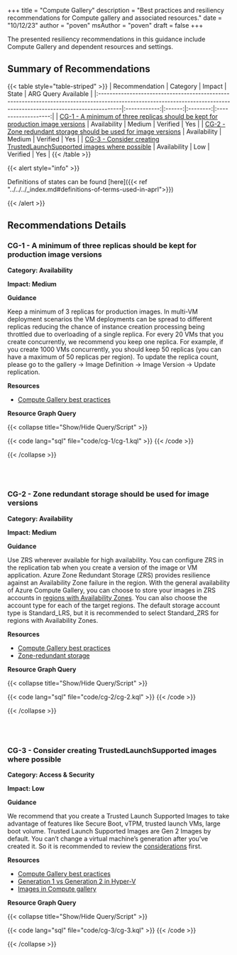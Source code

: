 +++
title = "Compute Gallery"
description = "Best practices and resiliency recommendations for Compute gallery and associated resources."
date = "10/12/23"
author = "poven"
msAuthor = "poven"
draft = false
+++

The presented resiliency recommendations in this guidance include Compute Gallery and dependent resources and settings.

## Summary of Recommendations

{{< table style="table-striped" >}}
| Recommendation                                                                                                                                                      |   Category   | Impact |  State   | ARG Query Available |
|:--------------------------------------------------------------------------------------------------------------------------------------------------------------------|:------------:|:------:|:--------:|:-------------------:|
| [CG-1 - A minimum of three replicas should be kept for production image versions](#cg-1---a-minimum-of-three-replicas-should-be-kept-for-production-image-versions) | Availability | Medium | Verified |         Yes         |
| [CG-2 - Zone redundant storage should be used for image versions](#cg-2---zone-redundant-storage-should-be-used-for-image-versions)                                 | Availability | Medium | Verified |         Yes         |
| [CG-3 - Consider creating TrustedLaunchSupported images where possible](#cg-3---consider-creating-trustedlaunchsupported-images-where-possible)        | Availability |  Low   | Verified |         Yes         |
{{< /table >}}

{{< alert style="info" >}}

Definitions of states can be found [here]({{< ref "../../../_index.md#definitions-of-terms-used-in-aprl">}})

{{< /alert >}}

## Recommendations Details

### CG-1 - A minimum of three replicas should be kept for production image versions

**Category: Availability**

**Impact: Medium**

**Guidance**

Keep a minimum of 3 replicas for production images.  In multi-VM deployment scenarios the VM deployments can be spread to different replicas reducing the chance of instance creation processing being throttled due to overloading of a single replica. For every 20 VMs that you create concurrently, we recommend you keep one replica. For example, if you create 1000 VMs concurrently, you should keep 50 replicas (you can have a maximum of 50 replicas per region). To update the replica count, please go to the gallery -> Image Definition -> Image Version -> Update replication.

**Resources**

- [Compute Gallery best practices](https://learn.microsoft.com/en-us/azure/virtual-machines/azure-compute-gallery#best-practices)

**Resource Graph Query**

{{< collapse title="Show/Hide Query/Script" >}}

{{< code lang="sql" file="code/cg-1/cg-1.kql" >}} {{< /code >}}

{{< /collapse >}}

<br><br>

### CG-2 - Zone redundant storage should be used for image versions

**Category: Availability**

**Impact: Medium**

**Guidance**

Use ZRS wherever available for high availability. You can configure ZRS in the replication tab when you create a version of the image or VM application. Azure Zone Redundant Storage (ZRS) provides resilience against an Availability Zone failure in the region. With the general availability of Azure Compute Gallery, you can choose to store your images in ZRS accounts in [regions with Availability Zones](https://learn.microsoft.com/en-us/azure/availability-zones/az-overview#azure-regions-with-availability-zones).
You can also choose the account type for each of the target regions. The default storage account type is Standard_LRS, but it is recommended to select Standard_ZRS for regions with Availability Zones.

**Resources**

- [Compute Gallery best practices](https://learn.microsoft.com/en-us/azure/virtual-machines/azure-compute-gallery#best-practices)
- [Zone-redundant storage](https://learn.microsoft.com/en-us/azure/storage/common/storage-redundancy#zone-redundant-storage)

**Resource Graph Query**

{{< collapse title="Show/Hide Query/Script" >}}

{{< code lang="sql" file="code/cg-2/cg-2.kql" >}} {{< /code >}}

{{< /collapse >}}

<br><br>

### CG-3 - Consider creating TrustedLaunchSupported images where possible

**Category: Access & Security**

**Impact: Low**

**Guidance**

We recommend that you create a Trusted Launch Supported Images to take advantage of features like Secure Boot, vTPM, trusted launch VMs, large boot volume. Trusted Launch Supported Images are Gen 2 Images by default. You can’t change a virtual machine’s generation after you’ve created it. So it is recommended to review the [considerations](https://learn.microsoft.com/en-us/windows-server/virtualization/hyper-v/plan/should-i-create-a-generation-1-or-2-virtual-machine-in-hyper-v#which-guest-operating-systems-are-supported) first.

**Resources**

- [Compute Gallery best practices](https://learn.microsoft.com/en-us/azure/virtual-machines/azure-compute-gallery#best-practices)
- [Generation 1 vs Generation 2 in Hyper-V](https://learn.microsoft.com/en-us/windows-server/virtualization/hyper-v/plan/should-i-create-a-generation-1-or-2-virtual-machine-in-hyper-v)
- [Images in Compute gallery](https://learn.microsoft.com/en-us/azure/virtual-machines/shared-image-galleries?tabs=azure-cli)

**Resource Graph Query**

{{< collapse title="Show/Hide Query/Script" >}}

{{< code lang="sql" file="code/cg-3/cg-3.kql" >}} {{< /code >}}

{{< /collapse >}}

<br><br>
